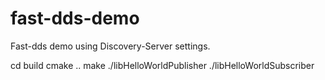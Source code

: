 # fast-dds-demo
Fast-dds demo using Discovery-Server settings.

cd build
cmake ..
make
./libHelloWorldPublisher
./libHelloWorldSubscriber
